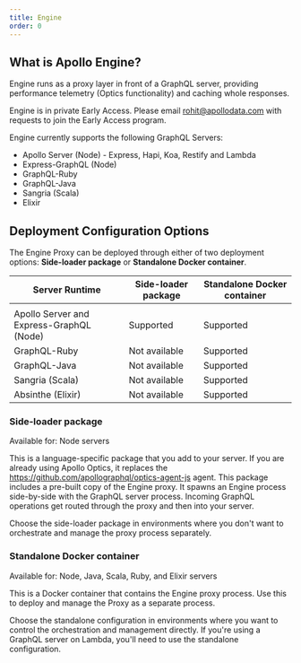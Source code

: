 ```yaml
---
title: Engine
order: 0
---
```


## What is Apollo Engine?

Engine runs as a proxy layer in front of a GraphQL server, providing performance telemetry (Optics functionality) and caching whole responses.

Engine is in private Early Access. Please email rohit@apollodata.com with requests to join the Early Access program.

Engine currently supports the following GraphQL Servers:

- Apollo Server (Node) - Express, Hapi, Koa, Restify and Lambda
- Express-GraphQL (Node)
- GraphQL-Ruby
- GraphQL-Java
- Sangria (Scala)
- Elixir

## Deployment Configuration Options

The Engine Proxy can be deployed through either of two deployment options: **Side-loader package** or **Standalone Docker container**.

| Server Runtime | Side-loader package | Standalone Docker container |
| -------------- | ------------------- | --------------------------- |
| | | |
| Apollo Server and Express-GraphQL (Node) | Supported | Supported | 
| GraphQL-Ruby | Not available | Supported |
| GraphQL-Java | Not available | Supported |
| Sangria (Scala) | Not available | Supported | 
| Absinthe (Elixir) | Not available | Supported | 

### Side-loader package

Available for: Node servers

This is a language-specific package that you add to your server. If you are already using Apollo Optics, it replaces the https://github.com/apollographql/optics-agent-js agent. This package includes a pre-built copy of the Engine proxy. It spawns an Engine process side-by-side with the GraphQL server process. Incoming GraphQL operations get routed through the proxy and then into your server.

Choose the side-loader package in environments where you don't want to orchestrate and manage the proxy process separately.

### Standalone Docker container

Available for: Node, Java, Scala, Ruby, and Elixir servers

This is a Docker container that contains the Engine proxy process. Use this to deploy and manage the Proxy as a separate process.

Choose the standalone configuration in environments where you want to control the orchestration and management directly. If you're using a GraphQL server on Lambda, you'll need to use the standalone configuration.
